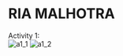 # RIA MALHOTRA

Activity 1: <br />
![a1_1](https://github.com/EngRia/ECE444-F2023-Assignment1/assets/144556073/dc0fbcd9-8dc6-4494-aba4-b3c343754364)
![a1_2](https://github.com/EngRia/ECE444-F2023-Assignment1/assets/144556073/8e8f7492-62f4-424c-9aed-ba2b56a63850)
